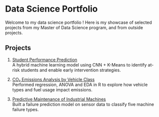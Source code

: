 # Data Science Portfolio

Welcome to my data science portfolio ! Here is my showcase of selected projects from my Master of Data Science program, and from outside projects.

## Projects

1. [Student Performance Prediction](https://github.com/faiceps/jfk_portfolio/tree/student_performance)  
   A hybrid machine learning model using CNN + K-Means to identify at-risk students and enable early intervention strategies.

2. [CO₂ Emissions Analysis by Vehicle Class](https://github.com/faiceps/jfk_portfolio/tree/co2)  
   Performed regression, ANOVA and EDA in R to explore how vehicle types and fuel usage impact emissions.

3. [Predictive Maintenance of Industrial Machines](https://github.com/faiceps/jfk_portfolio/tree/predictive-maintenance)  
   Built a failure prediction model on sensor data to classify five machine failure types.

